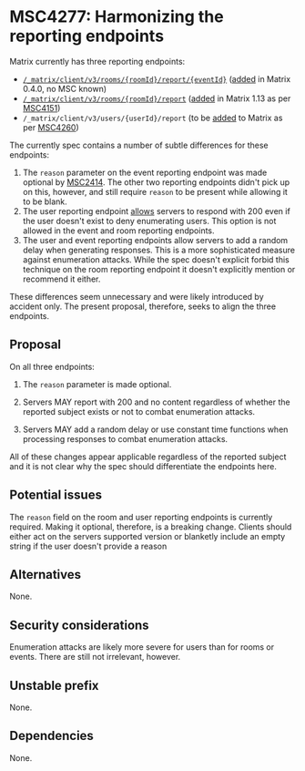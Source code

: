 # MSC4277: Harmonizing the reporting endpoints

Matrix currently has three reporting endpoints:

- [`/_matrix/client/v3/rooms/{roomId}/report/{eventId}`] ([added] in Matrix
  0.4.0, no MSC known)
- [`/_matrix/client/v3/rooms/{roomId}/report`] ([added][1] in Matrix 1.13 as per
  [MSC4151])
- `/_matrix/client/v3/users/{userId}/report` (to be [added][2] to Matrix as per
  [MSC4260])

The currently spec contains a number of subtle differences for these endpoints:

1.  The `reason` parameter on the event reporting endpoint was made optional by
    [MSC2414]. The other two reporting endpoints didn't pick up on this,
    however, and still require `reason` to be present while allowing it to be
    blank.
2.  The user reporting endpoint [allows] servers to respond with 200 even if the
    user doesn't exist to deny enumerating users. This option is not allowed in
    the event and room reporting endpoints.
3.  The user and event reporting endpoints allow servers to add a random delay
    when generating responses. This is a more sophisticated measure against
    enumeration attacks. While the spec doesn't explicit forbid this technique
    on the room reporting endpoint it doesn't explicitly mention or recommend
    it either.

These differences seem unnecessary and were likely introduced by accident only.
The present proposal, therefore, seeks to align the three endpoints.

## Proposal

On all three endpoints:

1.  The `reason` parameter is made optional.

2.  Servers MAY report with 200 and no content regardless of whether the
    reported subject exists or not to combat enumeration attacks.

3.  Servers MAY add a random delay or use constant time functions when
    processing responses to combat enumeration attacks.

All of these changes appear applicable regardless of the reported subject and it
is not clear why the spec should differentiate the endpoints here.

## Potential issues

The `reason` field on the room and user reporting endpoints is currently
required. Making it optional, therefore, is a breaking change. Clients should
either act on the servers supported version or blanketly include an empty string
if the user doesn't provide a reason

## Alternatives

None.

## Security considerations

Enumeration attacks are likely more severe for users than for rooms or events.
There are still not irrelevant, however.

## Unstable prefix

None.

## Dependencies

None.

  [`/_matrix/client/v3/rooms/{roomId}/report/{eventId}`]: https://spec.matrix.org/v1.13/client-server-api/#post_matrixclientv3roomsroomidreporteventid
  [added]: https://github.com/matrix-org/matrix-spec-proposals/pull/1264
  [`/_matrix/client/v3/rooms/{roomId}/report`]: https://spec.matrix.org/v1.13/client-server-api/#post_matrixclientv3roomsroomidreport
  [1]: https://github.com/matrix-org/matrix-spec/pull/1938
  [MSC4151]: https://github.com/matrix-org/matrix-spec-proposals/pull/4151
  [2]: https://github.com/matrix-org/matrix-spec/pull/2093
  [MSC4260]: https://github.com/matrix-org/matrix-spec-proposals/pull/4260
  [MSC2414]: https://github.com/matrix-org/matrix-spec-proposals/pull/2414
  [allows]: https://github.com/matrix-org/matrix-spec-proposals/pull/4260/files#diff-cbb17920e2617e7a20ab0838879675f7aa70e828f0263a3cfa5f4c53913ce5f7R34-R35

